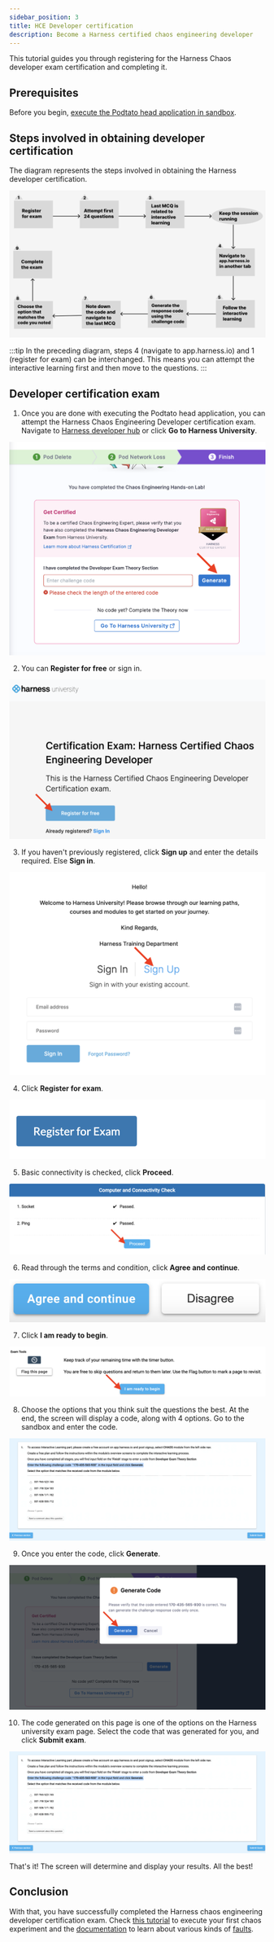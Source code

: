 ```yaml
---
sidebar_position: 3
title: HCE Developer certification 
description: Become a Harness certified chaos engineering developer
---
```

This tutorial guides you through registering for the Harness Chaos developer exam certification and completing it.

## Prerequisites
Before you begin, [execute the Podtato head application in sandbox](./run-experiments-in-sandbox.md).

## Steps involved in obtaining developer certification

The diagram represents the steps involved in obtaining the Harness developer certification. 

![diagram](./static/dev-cert/exam-flowchart.png)

:::tip
In the preceding diagram, steps 4 (navigate to app.harness.io) and 1 (register for exam) can be interchanged. This means you can attempt the interactive learning first and then move to the questions.
:::

## Developer certification exam

1. Once you are done with executing the Podtato head application, you can attempt the Harness Chaos Engineering Developer certification exam. Navigate to [Harness developer hub](https://developer.harness.io/certifications/chaos-engineering?lvl=developer) or click **Go to Harness University**.

![finish](./static/dev-cert/finish.png)

2. You can **Register for free** or sign in. 

![register](./static/dev-cert/harness-uni.png)

3. If you haven't previously registered, click **Sign up** and enter the details required. Else **Sign in**. 

![sign in](./static/dev-cert/sign-up-exam.png)

4. Click **Register for exam**.

![sign in](./static/dev-cert/register-for-exam.png)

5. Basic connectivity is checked, click **Proceed**.

![proceed](./static/dev-cert/proceed.png)

6. Read through the terms and condition, click **Agree and continue**.

![agree](./static/dev-cert/agree-continue.png)

7. Click **I am ready to begin**.

![ready](./static/dev-cert/begin.png)

8. Choose the options that you think suit the questions the best. At the end, the screen will display a code, along with 4 options. Go to the sandbox and enter the code. 

![enter code](./static/dev-cert/enter-code.png)

9. Once you enter the code, click **Generate**.

![generate code](./static/dev-cert/generate-code.png)

10. The code generated on this page is one of the options on the Harness university exam page. Select the code that was generated for you, and click **Submit exam**.

![enter code](./static/dev-cert/enter-code.png)

That's it! The screen will determine and display your results. All the best!

## Conclusion
With that, you have successfully completed the Harness chaos engineering developer certification exam. Check [this tutorial](../../../tutorials/chaos-experiments/first-chaos-engineering) to execute your first chaos experiment and the [documentation](../get-started/overview) to learn about various kinds of [faults](../technical-reference/chaos-faults).